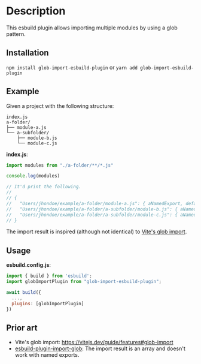# Description

This esbuild plugin allows importing multiple modules by using a glob pattern.

## Installation

`npm install glob-import-esbuild-plugin` or `yarn add glob-import-esbuild-plugin`

## Example

Given a project with the following structure:

```
index.js
a-folder/
├── module-a.js
└── a-subfolder/
    ├── module-b.js
    └── module-c.js
```

**index.js**:

```js
import modules from "./a-folder/**/*.js"

console.log(modules)

// It'd print the following.
//
// {
//   "Users/jhondoe/example/a-folder/module-a.js": { aNamedExport, default},
//   "Users/jhondoe/example/a-folder/a-subfolder/module-b.js": { aNamedExport, default},
//   "Users/jhondoe/example/a-folder/a-subfolder/module-c.js": { aNamedExport, default},
// }
```

The import result is inspired (although not identical) to [Vite's glob import](https://vitejs.dev/guide/features#glob-import).

## Usage

**esbuild.config.js**:

```js
import { build } from 'esbuild';
import globImportPlugin from "glob-import-esbuild-plugin";

await build({
  ...,
  plugins: [globImportPlugin]
})
```

## Prior art

- Vite's glob import: https://vitejs.dev/guide/features#glob-import
- [esbuild-plugin-import-glob](https://github.com/thomaschaaf/esbuild-plugin-import-glob): The import result is an array and doesn't work with named exports.
